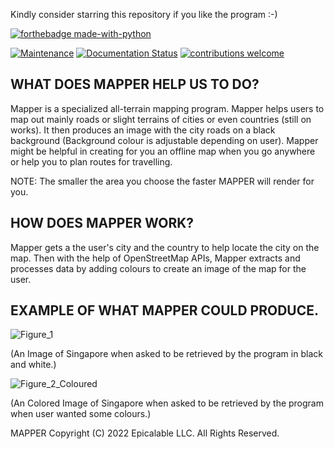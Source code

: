 Kindly consider starring this repository if you like the program :-)

[![forthebadge made-with-python](http://ForTheBadge.com/images/badges/made-with-python.svg)](https://www.python.org/) 

[![Maintenance](https://img.shields.io/badge/Maintained%3F-yes-green.svg)](https://github.com/Epicalable/MAPPER) [![Documentation Status](https://readthedocs.org/projects/ansicolortags/badge/?version=latest)](https://github.com/Epicalable/MAPPER) [![contributions welcome](https://img.shields.io/badge/contributions-welcome-brightgreen.svg?style=flat)](https://github.com/Epicalable/MAPPER/issues)

## WHAT DOES MAPPER HELP US TO DO?
Mapper is a specialized all-terrain mapping program. Mapper helps users to map out mainly roads or slight terrains of cities or even countries (still on works). It then produces an image with the city roads on a black background (Background colour is adjustable depending on user).
Mapper might be helpful in creating for you an offline map when you go anywhere or help you to plan routes for travelling.

NOTE: The smaller the area you choose the faster MAPPER will render for you.

## HOW DOES MAPPER WORK?
Mapper gets a the user's city and the country to help locate the city on the map. Then with the help of OpenStreetMap APIs, Mapper extracts and processes data by adding colours to create an image of the map for the user.

## EXAMPLE OF WHAT MAPPER COULD PRODUCE.
![Figure_1](https://user-images.githubusercontent.com/69076784/131320403-9193dcb2-ba01-47b0-9330-10548a3c485e.png)

(An Image of Singapore when asked to be retrieved by the program in black and white.)

![Figure_2_Coloured](https://user-images.githubusercontent.com/69076784/139393630-1c1aa438-503c-46a2-a391-49e6b4420e42.PNG)

(An Colored Image of Singapore when asked to be retrieved by the program when user wanted some colours.)

MAPPER Copyright (C) 2022 Epicalable LLC. All Rights Reserved.